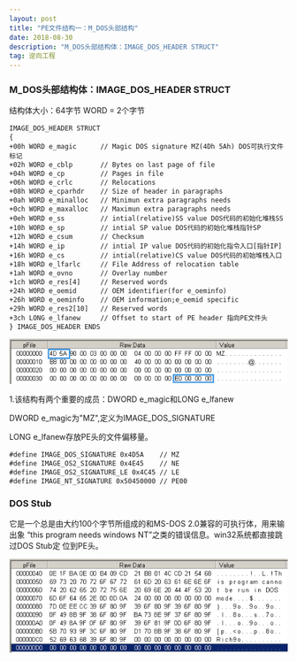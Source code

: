 ```yaml
---
layout: post
title: "PE文件结构一：M_DOS头部结构"
date: 2018-08-30 
description: "M_DOS头部结构体：IMAGE_DOS_HEADER STRUCT"
tag: 逆向工程 
---   
```




###  M_DOS头部结构体：IMAGE_DOS_HEADER STRUCT

结构体大小：64字节
WORD = 2个字节

    IMAGE_DOS_HEADER STRUCT
    { 
    +00h WORD e_magic      // Magic DOS signature MZ(4Dh 5Ah) DOS可执行文件标记 
    +02h WORD e_cblp       // Bytes on last page of file 
    +04h WORD e_cp         // Pages in file 
    +06h WORD e_crlc       // Relocations 
    +08h WORD e_cparhdr    // Size of header in paragraphs 
    +0ah WORD e_minalloc   // Minimun extra paragraphs needs 
    +0ch WORD e_maxalloc   // Maximun extra paragraphs needs 
    +0eh WORD e_ss         // intial(relative)SS value DOS代码的初始化堆栈SS 
    +10h WORD e_sp         // intial SP value DOS代码的初始化堆栈指针SP 
    +12h WORD e_csum       // Checksum 
    +14h WORD e_ip         // intial IP value DOS代码的初始化指令入口[指针IP] 
    +16h WORD e_cs         // intial(relative)CS value DOS代码的初始堆栈入口 
    +18h WORD e_lfarlc     // File Address of relocation table 
    +1ah WORD e_ovno       // Overlay number 
    +1ch WORD e_res[4]     // Reserved words 
    +24h WORD e_oemid      // OEM identifier(for e_oeminfo) 
    +26h WORD e_oeminfo    // OEM information;e_oemid specific 
    +29h WORD e_res2[10]   // Reserved words 
    +3ch LONG e_lfanew     // Offset to start of PE header 指向PE文件头 
    } IMAGE_DOS_HEADER ENDS
	
![](/imag/20180910/MS_DOS.png)

1.该结构有两个重要的成员：DWORD e_magic和LONG e_lfanew

 
 
 DWORD e_magic为"MZ",定义为IMAGE_DOS_SIGNATURE
 
 LONG e_lfanew存放PE头的文件偏移量。

    #define IMAGE_DOS_SIGNATURE 0x4D5A    // MZ 
    #define IMAGE_OS2_SIGNATURE 0x4E45    // NE
    #define IMAGE_OS2_SIGNATURE_LE 0x4C45 // LE 
    #define IMAGE_NT_SIGNATURE 0x50450000 // PE00

###  DOS Stub

它是一个总是由大约100个字节所组成的和MS-DOS 2.0兼容的可执行体，用来输出象
“this program needs windows NT”之类的错误信息。win32系统都直接跳过DOS Stub定
位到PE头。

![](/imag/20180910/DOS_Stub.png)











